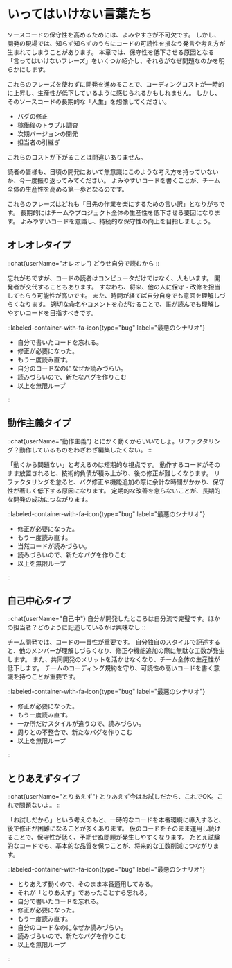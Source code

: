 # いってはいけない言葉たち

ソースコードの保守性を高めるためには、よみやすさが不可欠です。
しかし、開発の現場では、知らず知らずのうちにコードの可読性を損なう発言や考え方が生まれてしまうことがあります。
本章では、保守性を低下させる原因となる「言ってはいけないフレーズ」をいくつか紹介し、それらがなぜ問題なのかを明らかにします。

これらのフレーズを使わずに開発を進めることで、コーディングコストが一時的に上昇し、生産性が低下しているように感じられるかもしれません。
しかし、そのソースコードの長期的な「人生」を想像してください。

* バグの修正
* 稼働後のトラブル調査
* 次期バージョンの開発
* 担当者の引継ぎ

これらのコストが下がることは間違いありません。

読者の皆様も、日頃の開発において無意識にこのような考え方を持っていないか、今一度振り返ってみてください。
よみやすいコードを書くことが、チーム全体の生産性を高める第一歩となるのです。

これらのフレーズはどれも「目先の作業を楽にするための言い訳」となりがちです。
長期的にはチームやプロジェクト全体の生産性を低下させる要因になります。
よみやすいコードを意識し、持続的な保守性の向上を目指しましょう。

## オレオレタイプ

::chat{userName="オレオレ"}
どうせ自分で読むから
::

忘れがちですが、コードの読者はコンピュータだけではなく、人もいます。
開発者が交代することもあります。
すなわち、将来、他の人に保守・改修を担当してもらう可能性が高いです。
また、時間が経てば自分自身でも意図を理解しづらくなります。
適切な命名やコメントを心がけることで、誰が読んでも理解しやすいコードを目指すべきです。

::labeled-container-with-fa-icon{type="bug" label="最悪のシナリオ"}

* 自分で書いたコードを忘れる。
* 修正が必要になった。
* もう一度読み直す。
* 自分のコードなのになぜか読みづらい。
* 読みづらいので、新たなバグを作りこむ
* 以上を無限ループ

::

## 動作主義タイプ

::chat{userName="動作主義"}
とにかく動くからいいでしょ。リファクタリング？動作しているものをわざわざ編集したくない。
::

「動くから問題ない」と考えるのは短期的な視点です。
動作するコードがそのまま放置されると、技術的負債が積み上がり、後の修正が難しくなります。
リファクタリングを怠ると、バグ修正や機能追加の際に余計な時間がかかり、保守性が著しく低下する原因になります。
定期的な改善を怠らないことが、長期的な開発の成功につながります。

::labeled-container-with-fa-icon{type="bug" label="最悪のシナリオ"}

* 修正が必要になった。
* もう一度読み直す。
* 当然コードが読みづらい。
* 読みづらいので、新たなバグを作りこむ
* 以上を無限ループ

::

## 自己中心タイプ

::chat{userName="自己中"}
自分が開発したところは自分流で完璧です。ほかの担当者？どのように記述しているかは興味なし
::

チーム開発では、コードの一貫性が重要です。
自分独自のスタイルで記述すると、他のメンバーが理解しづらくなり、修正や機能追加の際に無駄な工数が発生します。
また、共同開発のメリットを活かせなくなり、チーム全体の生産性が低下します。
チームのコーディング規約を守り、可読性の高いコードを書く意識を持つことが重要です。

::labeled-container-with-fa-icon{type="bug" label="最悪のシナリオ"}

* 修正が必要になった。
* もう一度読み直す。
* 一か所だけスタイルが違うので、読みづらい。
* 周りとの不整合で、新たなバグを作りこむ
* 以上を無限ループ

::

## とりあえずタイプ

::chat{userName="とりあえず"}
とりあえず今はお試しだから、これでOK。これで問題ないよ。
::

「お試しだから」という考えのもと、一時的なコードを本番環境に導入すると、後で修正が困難になることが多くあります。
仮のコードをそのまま運用し続けることで、保守性が低く、予期せぬ問題が発生しやすくなります。
たとえ試験的なコードでも、基本的な品質を保つことが、将来的な工数削減につながります。

::labeled-container-with-fa-icon{type="bug" label="最悪のシナリオ"}

* とりあえず動くので、そのまま本番適用してみる。
* それが「とりあえず」であったことすら忘れる。
* 自分で書いたコードを忘れる。
* 修正が必要になった。
* もう一度読み直す。
* 自分のコードなのになぜか読みづらい。
* 読みづらいので、新たなバグを作りこむ
* 以上を無限ループ

::
